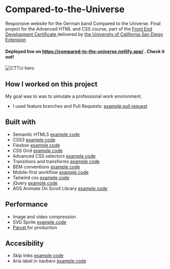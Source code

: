 # Compared-to-the-Universe 
Responsive website for the German band Compared to the Universe. Final project for the Advanced HTML and CSS course, part of the <a href="https://extension.ucsd.edu/courses-and-programs/front-end-development"> Front End Development Certificate </a> delivered by <a href="https://ucsd.edu/"> the University of California San Diego Extension </a>

#### Deployed live on <a href="https://compared-to-the-universe.netlify.app/"> https://compared-to-the-universe.netlify.app/</a> . Check it out!

![CTTU-hero](https://user-images.githubusercontent.com/84801660/144888207-e10d98ac-cd37-4d26-b140-17759c7d5b8b.JPG)

## How I worked on this project 
My goal was to was to simulate a professional work environment.

- I used feature branches and Pull Requests: <a href="https://github.com/JimeBlue/Compared-to-the-Universe/tree/f5f3ab69cc99ff677e48d593e364ab0c7084fe37"> example pull request </a>

## 	Built with

- Semantic HTML5 <a href="https://github.com/JimeBlue/Compared-to-the-Universe/blob/756054298d02338e6a740de010e477c7b862d0a4/common/footer.html#L13-L30"> example code </a>
- CSS3 <a href="https://github.com/JimeBlue/Compared-to-the-Universe/blob/756054298d02338e6a740de010e477c7b862d0a4/css/style.css#L96-L104"> example code </a>
- Flexbox <a href="https://github.com/JimeBlue/Compared-to-the-Universe/blob/master/index.html#L299-L302"> example code </a>
- CSS Grid  <a href="https://github.com/JimeBlue/Compared-to-the-Universe/blob/756054298d02338e6a740de010e477c7b862d0a4/index.html#L197"> example code </a>
- Advanced CSS selectors <a href="https://github.com/JimeBlue/Compared-to-the-Universe/blob/master/common/navbar.html#L147"> example code </a>
- Transitions and transforms <a href="https://github.com/JimeBlue/Compared-to-the-Universe/blob/master/css/style.css#L47-L50"> example code </a>
- BEM conventions <a href="https://github.com/JimeBlue/Compared-to-the-Universe/blob/master/css/style.css#L83-L88"> example code </a>
- Mobile-first workflow <a href="https://github.com/JimeBlue/Compared-to-the-Universe/blob/756054298d02338e6a740de010e477c7b862d0a4/index.html#L180-L184"> example code </a>
- Tailwind css <a href="https://github.com/JimeBlue/Compared-to-the-Universe/blob/fa8914277e7ef0c1c130f1cdf139772664e3521a/index.html#L34"> example code </a>
- jQuery <a href="https://github.com/JimeBlue/Compared-to-the-Universe/blob/756054298d02338e6a740de010e477c7b862d0a4/js/main.js#L1-L6"> example code </a>
- AOS Animate On Scroll Library <a href="https://github.com/JimeBlue/Compared-to-the-Universe/blob/756054298d02338e6a740de010e477c7b862d0a4/index.html#L272"> example code </a>


## 	Performance

- Image and video compression
- SVG Sprite <a href="https://github.com/JimeBlue/Compared-to-the-Universe/blob/756054298d02338e6a740de010e477c7b862d0a4/common/footer.html#L59"> example code </a>
- <a href="https://parceljs.org/features/production/"> Parcel </a> for production 

## 	Accesibility

- Skip links  <a href="https://github.com/JimeBlue/Compared-to-the-Universe/blob/756054298d02338e6a740de010e477c7b862d0a4/common/navbar.html#L58-L84"> example code </a>
- Aria label in navbars <a href="https://github.com/JimeBlue/Compared-to-the-Universe/blob/756054298d02338e6a740de010e477c7b862d0a4/common/footer.html#L14"> example code </a>
